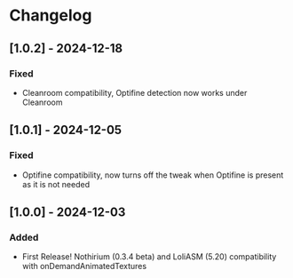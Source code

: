 # Changelog

## [1.0.2] - 2024-12-18

### Fixed
- Cleanroom compatibility, Optifine detection now works under Cleanroom

## [1.0.1] - 2024-12-05

### Fixed
- Optifine compatibility, now turns off the tweak when Optifine is present as it is not needed

## [1.0.0] - 2024-12-03

### Added
- First Release! Nothirium (0.3.4 beta) and LoliASM (5.20) compatibility with onDemandAnimatedTextures